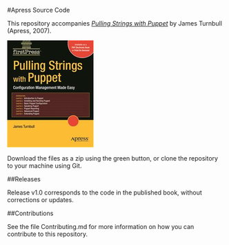 #Apress Source Code

This repository accompanies [*Pulling Strings with Puppet*](http://www.apress.com/9781590599785) by James Turnbull (Apress, 2007).

![Cover image](9781590599785.jpg)

Download the files as a zip using the green button, or clone the repository to your machine using Git.

##Releases

Release v1.0 corresponds to the code in the published book, without corrections or updates.

##Contributions

See the file Contributing.md for more information on how you can contribute to this repository.
